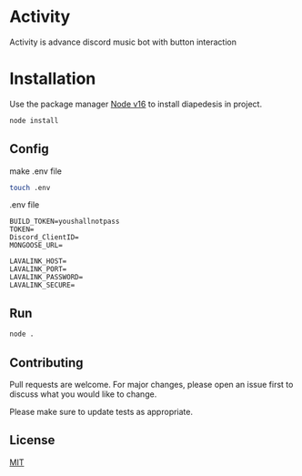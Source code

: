 # Activity

Activity is advance discord music bot with button interaction

# Installation

Use the package manager [Node v16](https://nodejs.org/en/download/) to install diapedesis in project.

```bash
node install
```

## Config

make .env file

```bash
touch .env
```

.env file

```env
BUILD_TOKEN=youshallnotpass
TOKEN=
Discord_ClientID=
MONGOOSE_URL=

LAVALINK_HOST=
LAVALINK_PORT=
LAVALINK_PASSWORD=
LAVALINK_SECURE=
```

## Run
```bash
node .
```

## Contributing
Pull requests are welcome. For major changes, please open an issue first to discuss what you would like to change.

Please make sure to update tests as appropriate.

## License
[MIT](https://choosealicense.com/licenses/mit/)
